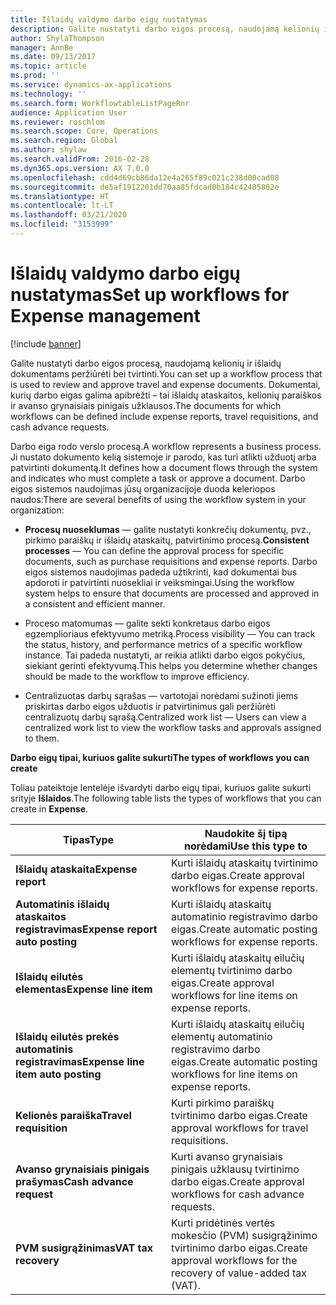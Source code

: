 ```yaml
---
title: Išlaidų valdymo darbo eigų nustatymas
description: Galite nustatyti darbo eigos procesą, naudojamą kelionių ir išlaidų dokumentams peržiūrėti bei tvirtinti.
author: ShylaThompson
manager: AnnBe
ms.date: 09/13/2017
ms.topic: article
ms.prod: ''
ms.service: dynamics-ax-applications
ms.technology: ''
ms.search.form: WorkflowtableListPageRnr
audience: Application User
ms.reviewer: roschlom
ms.search.scope: Core, Operations
ms.search.region: Global
ms.author: shylaw
ms.search.validFrom: 2016-02-28
ms.dyn365.ops.version: AX 7.0.0
ms.openlocfilehash: cdd4d69cb86da12e4a265f89c021c238d00cad08
ms.sourcegitcommit: de5af1912201dd70aa85fdcad0b184c42405802e
ms.translationtype: HT
ms.contentlocale: lt-LT
ms.lasthandoff: 03/21/2020
ms.locfileid: "3153999"
---
```

# <a name="set-up-workflows-for-expense-management"></a><span data-ttu-id="14165-103">Išlaidų valdymo darbo eigų nustatymas</span><span class="sxs-lookup"><span data-stu-id="14165-103">Set up workflows for Expense management</span></span>

[!include [banner](../includes/banner.md)]

<span data-ttu-id="14165-104">Galite nustatyti darbo eigos procesą, naudojamą kelionių ir išlaidų dokumentams peržiūrėti bei tvirtinti.</span><span class="sxs-lookup"><span data-stu-id="14165-104">You can set up a workflow process that is used to review and approve travel and expense documents.</span></span> <span data-ttu-id="14165-105">Dokumentai, kurių darbo eigas galima apibrėžti – tai išlaidų ataskaitos, kelionių paraiškos ir avanso grynaisiais pinigais užklausos.</span><span class="sxs-lookup"><span data-stu-id="14165-105">The documents for which workflows can be defined include expense reports, travel requisitions, and cash advance requests.</span></span>

<span data-ttu-id="14165-106">Darbo eiga rodo verslo procesą.</span><span class="sxs-lookup"><span data-stu-id="14165-106">A workflow represents a business process.</span></span> <span data-ttu-id="14165-107">Ji nustato dokumento kelią sistemoje ir parodo, kas turi atlikti užduotį arba patvirtinti dokumentą.</span><span class="sxs-lookup"><span data-stu-id="14165-107">It defines how a document flows through the system and indicates who must complete a task or approve a document.</span></span> <span data-ttu-id="14165-108">Darbo eigos sistemos naudojimas jūsų organizacijoje duoda keleriopos naudos:</span><span class="sxs-lookup"><span data-stu-id="14165-108">There are several benefits of using the workflow system in your organization:</span></span>

-   <span data-ttu-id="14165-109">**Procesų nuoseklumas** — galite nustatyti konkrečių dokumentų, pvz., pirkimo paraiškų ir išlaidų ataskaitų, patvirtinimo procesą.</span><span class="sxs-lookup"><span data-stu-id="14165-109">**Consistent processes** — You can define the approval process for specific documents, such as purchase requisitions and expense reports.</span></span> <span data-ttu-id="14165-110">Darbo eigos sistemos naudojimas padeda užtikrinti, kad dokumentai bus apdoroti ir patvirtinti nuosekliai ir veiksmingai.</span><span class="sxs-lookup"><span data-stu-id="14165-110">Using the workflow system helps to ensure that documents are processed and approved in a consistent and efficient manner.</span></span>

-   <span data-ttu-id="14165-111">Proceso matomumas — galite sekti konkretaus darbo eigos egzemplioriaus efektyvumo metriką.</span><span class="sxs-lookup"><span data-stu-id="14165-111">Process visibility — You can track the status, history, and performance metrics of a specific workflow instance.</span></span> <span data-ttu-id="14165-112">Tai padeda nustatyti, ar reikia atlikti darbo eigos pokyčius, siekiant gerinti efektyvumą.</span><span class="sxs-lookup"><span data-stu-id="14165-112">This helps you determine whether changes should be made to the workflow to improve efficiency.</span></span>

-   <span data-ttu-id="14165-113">Centralizuotas darbų sąrašas — vartotojai norėdami sužinoti jiems priskirtas darbo eigos užduotis ir patvirtinimus gali peržiūrėti centralizuotų darbų sąrašą.</span><span class="sxs-lookup"><span data-stu-id="14165-113">Centralized work list — Users can view a centralized work list to view the workflow tasks and approvals assigned to them.</span></span> 

<span data-ttu-id="14165-114">**Darbo eigų tipai, kuriuos galite sukurti**</span><span class="sxs-lookup"><span data-stu-id="14165-114">**The types of workflows you can create**</span></span>

<span data-ttu-id="14165-115">Toliau pateiktoje lentelėje išvardyti darbo eigų tipai, kuriuos galite sukurti srityje **Išlaidos**.</span><span class="sxs-lookup"><span data-stu-id="14165-115">The following table lists the types of workflows that you can create in **Expense**.</span></span>


|              <span data-ttu-id="14165-116"><strong>Tipas</strong></span><span class="sxs-lookup"><span data-stu-id="14165-116"><strong>Type</strong></span></span>              |                   <span data-ttu-id="14165-117"><strong>Naudokite šį tipą norėdami</strong></span><span class="sxs-lookup"><span data-stu-id="14165-117"><strong>Use this type to</strong></span></span>                   |
|-------------------------------------------------|-----------------------------------------------------------------------|
|         <span data-ttu-id="14165-118"><strong>Išlaidų ataskaita</strong></span><span class="sxs-lookup"><span data-stu-id="14165-118"><strong>Expense report</strong></span></span>         |            <span data-ttu-id="14165-119">Kurti išlaidų ataskaitų tvirtinimo darbo eigas.</span><span class="sxs-lookup"><span data-stu-id="14165-119">Create approval workflows for expense reports.</span></span>             |
|  <span data-ttu-id="14165-120"><strong>Automatinis išlaidų ataskaitos registravimas</strong></span><span class="sxs-lookup"><span data-stu-id="14165-120"><strong>Expense report auto posting</strong></span></span>   |        <span data-ttu-id="14165-121">Kurti išlaidų ataskaitų automatinio registravimo darbo eigas.</span><span class="sxs-lookup"><span data-stu-id="14165-121">Create automatic posting workflows for expense reports.</span></span>        |
|       <span data-ttu-id="14165-122"><strong>Išlaidų eilutės elementas</strong></span><span class="sxs-lookup"><span data-stu-id="14165-122"><strong>Expense line item</strong></span></span>        |     <span data-ttu-id="14165-123">Kurti išlaidų ataskaitų eilučių elementų tvirtinimo darbo eigas.</span><span class="sxs-lookup"><span data-stu-id="14165-123">Create approval workflows for line items on expense reports.</span></span>      |
| <span data-ttu-id="14165-124"><strong>Išlaidų eilutės prekės automatinis registravimas</strong></span><span class="sxs-lookup"><span data-stu-id="14165-124"><strong>Expense line item auto posting</strong></span></span> | <span data-ttu-id="14165-125">Kurti išlaidų ataskaitų eilučių elementų automatinio registravimo darbo eigas.</span><span class="sxs-lookup"><span data-stu-id="14165-125">Create automatic posting workflows for line items on expense reports.</span></span> |
|       <span data-ttu-id="14165-126"><strong>Kelionės paraiška</strong></span><span class="sxs-lookup"><span data-stu-id="14165-126"><strong>Travel requisition</strong></span></span>       |          <span data-ttu-id="14165-127">Kurti pirkimo paraiškų tvirtinimo darbo eigas.</span><span class="sxs-lookup"><span data-stu-id="14165-127">Create approval workflows for travel requisitions.</span></span>           |
|      <span data-ttu-id="14165-128"><strong>Avanso grynaisiais pinigais prašymas</strong></span><span class="sxs-lookup"><span data-stu-id="14165-128"><strong>Cash advance request</strong></span></span>      |         <span data-ttu-id="14165-129">Kurti avanso grynaisiais pinigais užklausų tvirtinimo darbo eigas.</span><span class="sxs-lookup"><span data-stu-id="14165-129">Create approval workflows for cash advance requests.</span></span>          |
|        <span data-ttu-id="14165-130"><strong>PVM susigrąžinimas</strong></span><span class="sxs-lookup"><span data-stu-id="14165-130"><strong>VAT tax recovery</strong></span></span>        | <span data-ttu-id="14165-131">Kurti pridėtinės vertės mokesčio (PVM) susigrąžinimo tvirtinimo darbo eigas.</span><span class="sxs-lookup"><span data-stu-id="14165-131">Create approval workflows for the recovery of value-added tax (VAT).</span></span>  |


